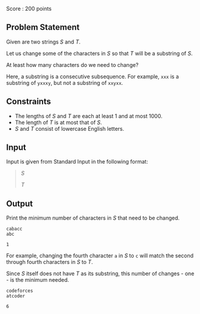 Score : $200$ points

## Problem Statement

Given are two strings $S$ and $T$.

Let us change some of the characters in $S$ so that $T$ will be a substring of $S$.

At least how many characters do we need to change?

Here, a substring is a consecutive subsequence. For example, `xxx` is a substring of `yxxxy`, but not a substring of `xxyxx`.

## Constraints

- The lengths of $S$ and $T$ are each at least $1$ and at most $1000$.
- The length of $T$ is at most that of $S$.
- $S$ and $T$ consist of lowercase English letters.

## Input

Input is given from Standard Input in the following format:

> $S$
> 
> $T$

## Output

Print the minimum number of characters in $S$ that need to be changed.

```input1
cabacc
abc
```

```output1
1
```

For example, changing the fourth character `a` in $S$ to `c` will match the second through fourth characters in $S$ to $T$.

Since $S$ itself does not have $T$ as its substring, this number of changes - one - is the minimum needed.

```input2
codeforces
atcoder
```

```output2
6
```